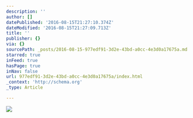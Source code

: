 ```yaml
---
description: ''
author: []
datePublished: '2016-08-15T21:27:10.374Z'
dateModified: '2016-08-15T21:27:09.713Z'
title: ''
publisher: {}
via: {}
sourcePath: _posts/2016-08-15-977edf91-3d2e-43bd-a0cc-4e3d0a17675a.md
starred: true
inFeed: true
hasPage: true
inNav: false
url: 977edf91-3d2e-43bd-a0cc-4e3d0a17675a/index.html
_context: 'http://schema.org'
_type: Article

---
```

![](https://the-grid-user-content.s3-us-west-2.amazonaws.com/57893ad4-de05-456b-b36f-c8b15f69ddc9.jpg)